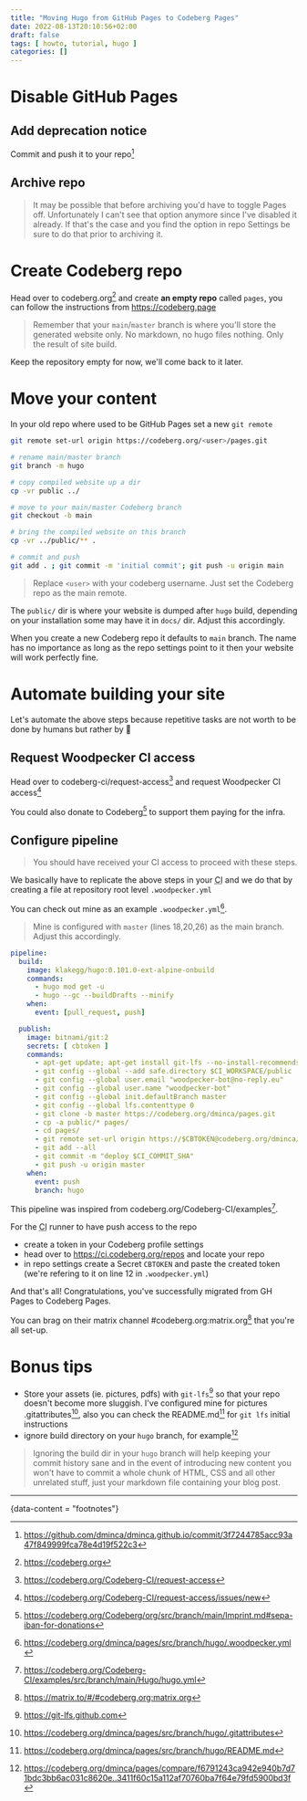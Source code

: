 ```yaml
---
title: "Moving Hugo from GitHub Pages to Codeberg Pages"
date: 2022-08-13T20:10:56+02:00
draft: false
tags: [ howto, tutorial, hugo ]
categories: []
---
```


# Disable GitHub Pages

## Add deprecation notice

Commit and push it to your repo[^1]

## Archive repo

> It may be possible that before archiving you'd have to toggle Pages off.
Unfortunately I can't see that option anymore since I've disabled it already. If
that's the case and you find the option in repo Settings be sure to do that
prior to archiving it.

# Create Codeberg repo

Head over to codeberg.org[^2] and create **an empty repo** called `pages`,
you can follow the instructions from https://codeberg.page

> Remember that your `main`/`master` branch is where you'll store the generated
website only. No markdown, no hugo files nothing. Only the result of site build.

Keep the repository empty for now, we'll come back to it later.

# Move your content

In your old repo where used to be GitHub Pages set a new `git remote`

```sh
git remote set-url origin https://codeberg.org/<user>/pages.git

# rename main/master branch
git branch -m hugo

# copy compiled website up a dir
cp -vr public ../

# move to your main/master Codeberg branch
git checkout -b main

# bring the compiled website on this branch
cp -vr ../public/** .

# commit and push
git add . ; git commit -m 'initial commit'; git push -u origin main
```

> Replace `<user>` with your codeberg username. Just set the Codeberg repo as the
main remote.

The `public/` dir is where your website is dumped after `hugo` build, depending
on your installation some may have it in `docs/` dir. Adjust this accordingly.

When you create a new Codeberg repo it defaults to `main` branch. The name has
no importance as long as the repo settings point to it then your website will
work perfectly fine.

# Automate building your site

Let's automate the above steps because repetitive tasks are not worth to be done
by humans but rather by :robot:

## Request Woodpecker CI access

Head over to codeberg-ci/request-access[^3]
and request Woodpecker CI access[^4]

You could also donate to Codeberg[^5] to support them paying for the infra.

## Configure pipeline

> You should have received your CI access to proceed with these steps.

We basically have to replicate the above steps in your <abbr title="Continous Integration">CI</abbr>
and we do that by creating a file at repository root level `.woodpecker.yml`

You can check out mine as an example `.woodpecker.yml`[^6].

> Mine is configured with `master` (lines 18,20,26) as the main branch. Adjust this accordingly.

```yml
pipeline:
  build:
    image: klakegg/hugo:0.101.0-ext-alpine-onbuild
    commands:
      - hugo mod get -u
      - hugo --gc --buildDrafts --minify
    when:
      event: [pull_request, push]

  publish:
    image: bitnami/git:2
    secrets: [ cbtoken ]
    commands:
      - apt-get update; apt-get install git-lfs --no-install-recommends -y
      - git config --global --add safe.directory $CI_WORKSPACE/public
      - git config --global user.email "woodpecker-bot@no-reply.eu"
      - git config --global user.name "woodpecker-bot"
      - git config --global init.defaultBranch master
      - git config --global lfs.contenttype 0
      - git clone -b master https://codeberg.org/dminca/pages.git
      - cp -a public/* pages/
      - cd pages/
      - git remote set-url origin https://$CBTOKEN@codeberg.org/dminca/pages.git
      - git add --all
      - git commit -m "deploy $CI_COMMIT_SHA"
      - git push -u origin master
    when:
      event: push
      branch: hugo
```

This pipeline was inspired from codeberg.org/Codeberg-CI/examples[^7].

For the <abbr title="Continous Integration">CI</abbr> runner to have push access
to the repo
* create a token in your Codeberg profile settings
* head over to https://ci.codeberg.org/repos and locate your repo
* in repo settings create a Secret `CBTOKEN` and paste the created token (we're refering to it on line 12 in `.woodpecker.yml`)

And that's all! Congratulations, you've successfully migrated from GH Pages to
Codeberg Pages.

You can brag on their matrix channel #codeberg.org:matrix.org[^8] that you're all set-up.

# Bonus tips
* Store your assets (ie. pictures, pdfs) with `git-lfs`[^9]
so that your repo doesn't become more sluggish. I've configured mine for pictures
.gitattributes[^10], also
you can check the README.md[^11] for `git lfs` initial instructions
* ignore build directory on your `hugo` branch, for example[^12]

> Ignoring the build dir in your `hugo` branch will help keeping your commit
history sane and in the event of introducing new content you won't have to commit
a whole chunk of HTML, CSS and all other unrelated stuff, just your markdown
file containing your blog post.

---
{data-content = "footnotes"}

[^1]: https://github.com/dminca/dminca.github.io/commit/3f7244785acc93a47f849999fca78e4d19f522c3
[^2]: https://codeberg.org
[^3]: https://codeberg.org/Codeberg-CI/request-access
[^4]: https://codeberg.org/Codeberg-CI/request-access/issues/new
[^5]: https://codeberg.org/Codeberg/org/src/branch/main/Imprint.md#sepa-iban-for-donations
[^6]: https://codeberg.org/dminca/pages/src/branch/hugo/.woodpecker.yml
[^7]: https://codeberg.org/Codeberg-CI/examples/src/branch/main/Hugo/hugo.yml
[^8]: https://matrix.to/#/#codeberg.org:matrix.org
[^9]: https://git-lfs.github.com
[^10]: https://codeberg.org/dminca/pages/src/branch/hugo/.gitattributes
[^11]: https://codeberg.org/dminca/pages/src/branch/hugo/README.md
[^12]: https://codeberg.org/dminca/pages/compare/f6791243ca942e940b7d71bdc3bb6ac031c8620e..3411f60c15a112af70760ba7f64e79fd5900bd3f
